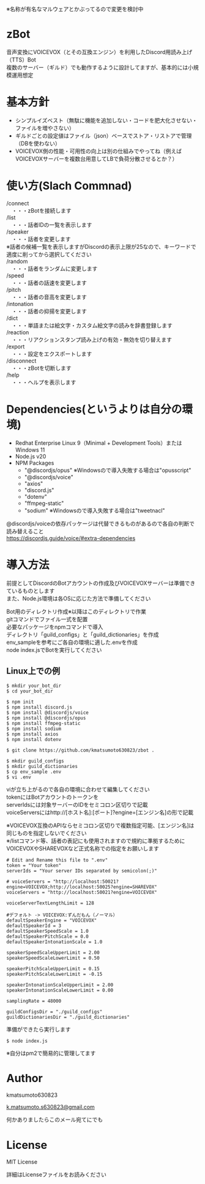 ※名称が有名なマルウェアとかぶってるので変更を検討中  

# zBot
音声変換にVOICEVOX（とその互換エンジン）を利用したDiscord用読み上げ（TTS）Bot  
複数のサーバー（ギルド）でも動作するように設計してますが、基本的には小規模運用想定  

# 基本方針
- シンプルイズベスト（無駄に機能を追加しない・コードを肥大化させない・ファイルを増やさない）
- ギルドごとの設定値はファイル（json）ベースでストア・リストアで管理（DBを使わない）
- VOICEVOX側の性能・可用性の向上は別の仕組みでやってね（例えばVOICEVOXサーバーを複数台用意してLBで負荷分散させるとか？）

# 使い方(Slach Commnad)
/connect  
　・・・zBotを接続します  
/list  
　・・・話者IDの一覧を表示します  
/speaker  
　・・・話者を変更します  
 ※話者の候補一覧を表示しますがDiscordの表示上限が25なので、キーワードで適度に削ってから選択してください  
/random  
　・・・話者をランダムに変更します  
/speed  
　・・・話者の話速を変更します  
/pitch  
　・・・話者の音高を変更します  
/intonation  
　・・・話者の抑揚を変更します  
/dict  
　・・・単語または絵文字・カスタム絵文字の読みを辞書登録します  
/reaction  
　・・・リアクションスタンプ読み上げの有効・無効を切り替えます  
/export  
　・・・設定をエクスポートします  
/disconnect  
　・・・zBotを切断します  
/help  
　・・・ヘルプを表示します  

# Dependencies(というよりは自分の環境)
- Redhat Enterprise Linux 9（Minimal + Development Tools）またはWindows 11
- Node.js v20
- NPM Packages
  - "@discordjs/opus" ※Windowsので導入失敗する場合は"opusscript"
  - "@discordjs/voice"
  - "axios"
  - "discord.js"
  - "dotenv"
  - "ffmpeg-static"
  - "sodium" ※Windowsので導入失敗する場合は"tweetnacl"

@discordjs/voiceの依存パッケージは代替できるものがあるので各自の判断で読み替えること  
https://discordjs.guide/voice/#extra-dependencies

# 導入方法
前提としてDiscordのBotアカウントの作成及びVOICEVOXサーバーは準備できているものとします  
また、Node.js環境は各OSに応じた方法で準備してください

Bot用のディレクトリ作成※以降はこのディレクトリで作業  
gitコマンドでファイル一式を配置  
必要なパッケージをnpmコマンドで導入  
ディレクトリ「guild_configs」と「guild_dictionaries」を作成  
env_sampleを参考にご各自の環境に適した.envを作成  
node index.jsでBotを実行してください  

## Linux上での例
```
$ mkdir your_bot_dir
$ cd your_bot_dir

$ npm init
$ npm install discord.js
$ npm install @discordjs/voice
$ npm install @discordjs/opus
$ npm install ffmpeg-static
$ npm install sodium
$ npm install axios
$ npm install dotenv

$ git clone https://github.com/kmatsumoto630823/zbot .

$ mkdir guild_configs
$ mkdir guild_dictionaries
$ cp env_sample .env
$ vi .env
```

viが立ち上がるので各自の環境に合わせて編集してください  
tokenにはBotアカウントのトークンを    
serverIdsには対象サーバーのIDをセミコロン区切りで記載  
voiceServersにはhttp://[ホスト名]:[ポート]?engine=[エンジン名]の形で記載  

※VOICEVOX互換のAPIならセミコロン区切りで複数指定可能、[エンジン名]は同じものを指定しないでください  
※/listコマンド等、話者の表記にも使用されますので規約に準拠するためにVOICEVOXやSHAREVOXなど正式名称での指定をお願いします
```
# Edit and Rename this file to ".env"
token = "Your token"
serverIds = "Your server IDs separated by semicolon(;)"

# voiceServers = "http://localhost:50021?engine=VOICEVOX;http://localhost:50025?engine=SHAREVOX"
voiceServers = "http://localhost:50021?engine=VOICEVOX"

voiceServerTextLengthLimit = 128

#デフォルト -> VOICEVOX:ずんだもん（ノーマル）
defaultSpeakerEngine = "VOICEVOX"
defaultSpeakerId = 3 
defaultSpeakerSpeedScale = 1.0
defaultSpeakerPitchScale = 0.0
defaultSpeakerIntonationScale = 1.0

speakerSpeedScaleUpperLimit = 2.00
speakerSpeedScaleLowerLimit = 0.50

speakerPitchScaleUpperLimit = 0.15
speakerPitchScaleLowerLimit = -0.15

speakerIntonationScaleUpperLimit = 2.00
speakerIntonationScaleLowerLimit = 0.00

samplingRate = 48000

guildConfigsDir = "./guild_configs"
guildDictionariesDir = "./guild_dictionaries"
```

準備ができたら実行します
```
$ node index.js
```

※自分はpm2で簡易的に管理してます

# Author
kmatsumoto630823

k.matsumoto.s630823@gmail.com

何かありましたらこのメール宛てにでも

# License
MIT License

詳細はLicenseファイルをお読みください


